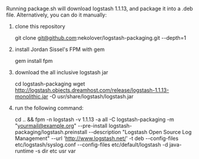 Running package.sh will download logstash 1.1.13, and package it into a .deb 
file. Alternatively, you can do it manually:

1) clone this repository

    git clone git@github.com:nekolover/logstash-packaging.git --depth=1

2) install Jordan Sissel's FPM with gem

    gem install fpm

3) download the all inclusive logstash jar

    cd logstash-packaging
    wget http://logstash.objects.dreamhost.com/release/logstash-1.1.13-monolithic.jar -O usr/share/logstash/logstash.jar

4) run the following command:

    cd .. && fpm -n logstash -v 1.1.13 -a all -C logstash-packaging -m "<yourmail@example.org>" --pre-install logstash-packaging/logstash.preinstall --description "Logstash Open Source Log Management" --url 'http://www.logstash.net/' -t deb --config-files etc/logstash/syslog.conf --config-files etc/default/logstash -d java-runtime -s dir etc usr var

